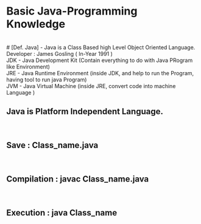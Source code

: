 # Basic Java-Programming Knowledge
<br>
# [Def. Java] - Java is a Class Based high Level Object Oriented Language.
<br>
Developer : James Gosling ( In-Year 1991 )
<br>
JDK - Java Development Kit (Contain everything to do with Java PRogram like Environment)
<br>
JRE - Java Runtime Environment (inside JDK, and help to run the Program, having tool to run java Program)
<br>
JVM - Java Virtual Machine (inside JRE, convert code into machine Language )
<br>

## Java is Platform Independent Language.

<br>

## Save : Class_name.java
<br>

## Compilation : javac Class_name.java
<br>

## Execution : java Class_name
<br>
